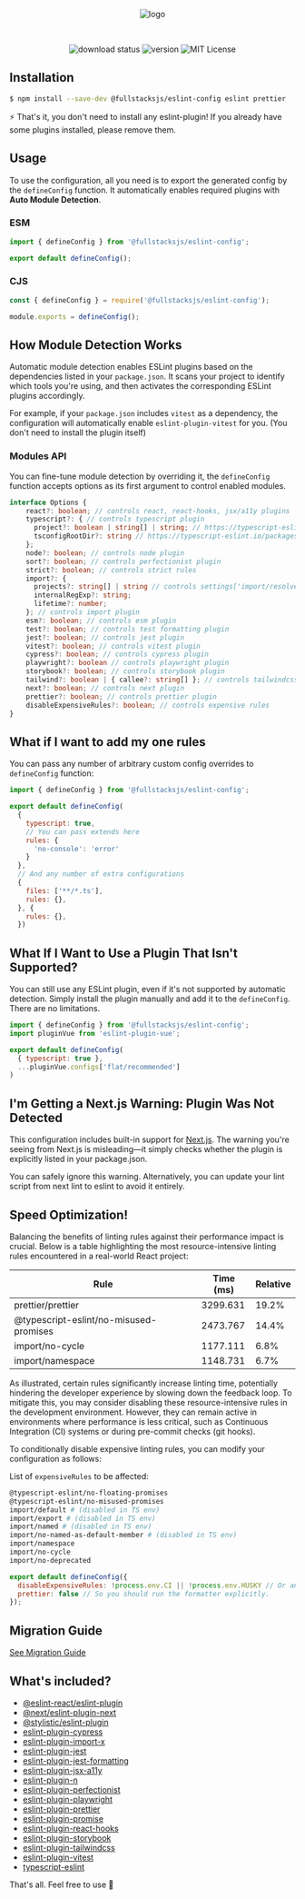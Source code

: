 <div align="center">

![logo](https://raw.githubusercontent.com/fullstacksjs/eslint-config/master/assets/banner.png)

<br/>

![download status][download-badge]
![version][version-badge]
![MIT License][license-badge]

</div>

## Installation

```sh
$ npm install --save-dev @fullstacksjs/eslint-config eslint prettier
```

⚡️ That's it, you don't need to install any eslint-plugin!  If you already have some plugins installed, please remove them.

## Usage

To use the configuration, all you need is to export the generated config by the `defineConfig` function. It automatically enables required plugins with **Auto Module Detection**.

### ESM

```js
import { defineConfig } from '@fullstacksjs/eslint-config';

export default defineConfig();
```

### CJS

```js
const { defineConfig } = require('@fullstacksjs/eslint-config');

module.exports = defineConfig();
```

## How Module Detection Works

Automatic module detection enables ESLint plugins based on the dependencies listed in your `package.json`. It scans your project to identify which tools you're using, and then activates the corresponding ESLint plugins accordingly.

For example, if your `package.json` includes `vitest` as a dependency, the configuration will automatically enable `eslint-plugin-vitest` for you. (You don't need to install the plugin itself)

### Modules API

You can fine-tune module detection by overriding it, the `defineConfig` function accepts options as its first argument to control enabled modules.

```typescript
interface Options {
    react?: boolean; // controls react, react-hooks, jsx/a11y plugins
    typescript?: { // controls typescript plugin
      project?: boolean | string[] | string; // https://typescript-eslint.io/packages/parser/#project
      tsconfigRootDir?: string // https://typescript-eslint.io/packages/parser/#tsconfigrootdir
    };
    node?: boolean; // controls node plugin
    sort?: boolean; // controls perfectionist plugin
    strict?: boolean; // controls strict rules
    import?: {
      projects?: string[] | string // controls settings['import/resolver'].typescript.project
      internalRegExp?: string;
      lifetime?: number;
    }; // controls import plugin
    esm?: boolean; // controls esm plugin
    test?: boolean; // controls test formatting plugin
    jest?: boolean; // controls jest plugin
    vitest?: boolean; // controls vitest plugin
    cypress?: boolean; // controls cypress plugin
    playwright?: boolean // controls playwright plugin
    storybook?: boolean; // controls storybook plugin
    tailwind?: boolean | { callee?: string[] }; // controls tailwindcss plugin
    next?: boolean; // controls next plugin
    prettier?: boolean; // controls prettier plugin
    disableExpensiveRules?: boolean; // controls expensive rules
}
```

## What if I want to add my one rules

You can pass any number of arbitrary custom config overrides to `defineConfig` function:

```js
import { defineConfig } from '@fullstacksjs/eslint-config';

export default defineConfig(
  {
    typescript: true,
    // You can pass extends here
    rules: {
      'no-console': 'error'
    }
  },
  // And any number of extra configurations
  {
    files: ['**/*.ts'],
    rules: {},
  }, {
    rules: {},
  })
```

## What If I Want to Use a Plugin That Isn't Supported?

You can still use any ESLint plugin, even if it's not supported by automatic detection. Simply install the plugin manually and add it to the `defineConfig`. There are no limitations.

```js
import { defineConfig } from '@fullstacksjs/eslint-config';
import pluginVue from 'eslint-plugin-vue';

export default defineConfig(
  { typescript: true },
  ...pluginVue.configs['flat/recommended']
)
```

## I'm Getting a Next.js Warning: Plugin Was Not Detected

This configuration includes built-in support for [Next.js](https://nextjs.org). The warning you're seeing from Next.js is misleading—it simply checks whether the plugin is explicitly listed in your package.json.

You can safely ignore this warning. Alternatively, you can update your lint script from next lint to eslint to avoid it entirely.

## Speed Optimization!

Balancing the benefits of linting rules against their performance impact is crucial. Below is a table highlighting the most resource-intensive linting rules encountered in a real-world React project:

| Rule                                   | Time (ms) | Relative |
| -------------------------------------- | --------- | -------- |
| prettier/prettier                      | 3299.631  | 19.2%    |
| @typescript-eslint/no-misused-promises | 2473.767  | 14.4%    |
| import/no-cycle                        | 1177.111  | 6.8%     |
| import/namespace                       | 1148.731  | 6.7%     |

As illustrated, certain rules significantly increase linting time, potentially hindering the developer experience by slowing down the feedback loop. To mitigate this, you may consider disabling these resource-intensive rules in the development environment. However, they can remain active in environments where performance is less critical, such as Continuous Integration (CI) systems or during pre-commit checks (git hooks).

To conditionally disable expensive linting rules, you can modify your configuration as follows:

List of `expensiveRules` to be affected:

```sh
@typescript-eslint/no-floating-promises
@typescript-eslint/no-misused-promises
import/default # (disabled in TS env)
import/export # (disabled in TS env)
import/named # (disabled in TS env)
import/no-named-as-default-member # (disabled in TS env)
import/namespace
import/no-cycle
import/no-deprecated
```

```js
export default defineConfig({
  disableExpensiveRules: !process.env.CI || !process.env.HUSKY // Or anywhere you want
  prettier: false // So you should run the formatter explicitly.
});
```

## Migration Guide

[See Migration Guide](./MIGRATION.md)

## What's included?

* [@eslint-react/eslint-plugin](https://eslint-react.xyz/)
* [@next/eslint-plugin-next](https://nextjs.org/docs/basic-features/eslint#eslint-plugin)
* [@stylistic/eslint-plugin](https://eslint.style/packages/default)
* [eslint-plugin-cypress](https://github.com/cypress-io/eslint-plugin-cypress)
* [eslint-plugin-import-x](https://github.com/un-ts/eslint-plugin-import-x)
* [eslint-plugin-jest](https://github.com/jest-community/eslint-plugin-jest)
* [eslint-plugin-jest-formatting](https://github.com/dangreenisrael/eslint-plugin-jest-formatting)
* [eslint-plugin-jsx-a11y](https://github.com/jsx-eslint/eslint-plugin-jsx-a11y)
* [eslint-plugin-n](https://github.com/eslint-community/eslint-plugin-n)
* [eslint-plugin-perfectionist](https://perfectionist.dev/)
* [eslint-plugin-playwright](https://github.com/playwright-community/eslint-plugin-playwright)
* [eslint-plugin-prettier](https://github.com/prettier/eslint-plugin-prettier)
* [eslint-plugin-promise](https://github.com/eslint-community/eslint-plugin-promise)
* [eslint-plugin-react-hooks](https://www.npmjs.com/package/eslint-plugin-react-hooks)
* [eslint-plugin-storybook](https://github.com/storybookjs/eslint-plugin-storybook#readme)
* [eslint-plugin-tailwindcss](https://github.com/francoismassart/eslint-plugin-tailwindcss)
* [eslint-plugin-vitest](https://www.npmjs.com/package/eslint-plugin-vitest)
* [typescript-eslint](https://typescript-eslint.io/)

That's all. Feel free to use 💛

[download-badge]: https://img.shields.io/npm/dm/@fullstacksjs/eslint-config?color=6464E2&label=DOWNLOADS&style=flat-square
[version-badge]: https://img.shields.io/npm/v/@fullstacksjs/eslint-config?color=6464E2&label=VERSION&style=flat-square
[license-badge]: https://img.shields.io/npm/l/@fullstacksjs/eslint-config?color=6464E2&label=LICENSE&style=flat-square
